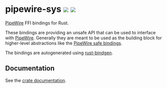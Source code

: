# pipewire-sys [![](https://img.shields.io/crates/v/pipewire-sys.svg)](https://crates.io/crates/pipewire-sys) [![](https://docs.rs/pipewire-sys/badge.svg)](https://docs.rs/pipewire-sys)

[PipeWire](https://pipewire.org) FFI bindings for Rust.

These bindings are providing an unsafe API that can be used to interface with
[PipeWire](https://pipewire.org).
Generally they are meant to be used as the building block for higher-level abstractions like
the [PipeWire safe bindings](https://crates.io/crates/pipewire).

The bindings are autogenerated using [rust-bindgen](https://github.com/rust-lang/rust-bindgen).

## Documentation

See the [crate documentation](https://pipewire.pages.freedesktop.org/pipewire-rs/pipewire_sys/).